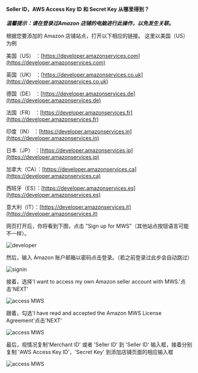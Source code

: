 #### Seller ID，AWS Access Key ID 和 Secret Key 从哪里得到？

  ***温馨提示：请在登录过Amazon 店铺的电脑进行此操作，以免发生关联。***

  根据您要添加的 Amazon 店铺站点，打开以下相应的链接。 这里以美国（US）为例

  美国（US）  ：[https://developer.amazonservices.com](https://developer.amazonservices.com)

  英国（UK）  ：[https://developer.amazonservices.co.uk](https://developer.amazonservices.co.uk)

  德国（DE）  ：[https://developer.amazonservices.de](https://developer.amazonservices.de)

  法国（FR）  ：[https://developer.amazonservices.fr](https://developer.amazonservices.fr)

  印度（IN）  ：[https://developer.amazonservices.in](https://developer.amazonservices.in)

  日本（JP）  ：[https://developer.amazonservices.jp](https://developer.amazonservices.jp)

  加拿大（CA）：[https://developer.amazonservices.ca](https://developer.amazonservices.ca)

  西班牙（ES）：[https://developer.amazonservices.es](https://developer.amazonservices.es)

  意大利（IT）：[https://developer.amazonservices.it](https://developer.amazonservices.it)
  
  网页打开后，你将看到下图，点击 "Sign up for MWS"（其他站点按钮语言可能不一样）。

  ![developer](/img/api1.png)

  然后，输入 Amazon 账户邮箱以密码点击登录。（若之前登录过此步会自动跳过）

  ![signin](/img/api0.png)

  接着，选择'I want to access my own Amazon seller account with MWS.'点击'NEXT'

  ![access MWS](/img/api2.png)

  跟着，勾选'I have read and accepted the Amazon MWS License Agreement'点击'NEXT'

  ![access MWS](/img/api4.jpg)

  最后，视情况复制'Merchant ID' 或者 'Seller ID' 到 'Seller ID' 输入框，接着分别复制 'AWS Access Key ID'，'Secret Key' 到添加店铺页面的相应输入框

  ![access MWS](/img/api3.png)

